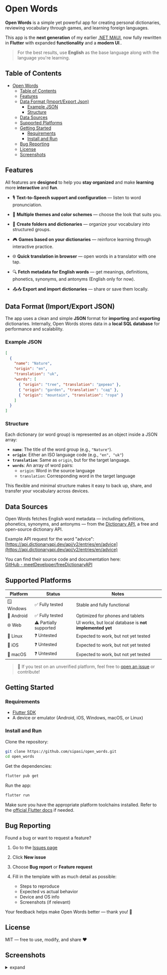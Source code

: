 # Open Words

**Open Words** is a simple yet powerful app for creating personal dictionaries, reviewing vocabulary through games, and learning foreign languages.

This app is the **next generation** of my earlier [.NET MAUI](https://github.com/sipasi/OpenDictionary), now fully rewritten in **Flutter** with expanded **functionality** and a **modern UI**..

> For the best results, use **English** as the base language along with the language you're learning.

## Table of Contents
- [Open Words](#open-words)
  - [Table of Contents](#table-of-contents)
  - [Features](#features)
  - [Data Format (Import/Export Json)](#data-format-importexport-json)
    - [Example JSON](#example-json)
    - [Structure](#structure)
  - [Data Sources](#data-sources)
  - [Supported Platforms](#supported-platforms)
  - [Getting Started](#getting-started)
    - [Requirements](#requirements)
    - [Install and Run](#install-and-run)
  - [Bug Reporting](#bug-reporting)
  - [License](#license)
  - [Screenshots](#screenshots)

## Features
All features are **designed** to help you **stay organized** and make **learning** more **interactive** and **fun**.

-   🎙️ **Text-to-Speech support and configuration** — listen to word pronunciation.
    
-   🎨 **Multiple themes and color schemes** — choose the look that suits you.
    
-   📁 **Create folders and dictionaries** — organize your vocabulary into structured groups.
    
-   🎮 **Games based on your dictionaries** — reinforce learning through interactive practice.
    
-   🌐 **Quick translation in browser** — open words in a translator with one tap.
    
-   🔍 **Fetch metadata for English words** — get meanings, definitions, phonetics, synonyms, and antonyms (English only for now).
    
-   📤📥 **Export and import dictionaries** — share or save them locally.
 
## Data Format (Import/Export JSON)

The app uses a clean and simple **JSON** format for **importing** and **exporting** dictionaries.
Internally, Open Words stores data in a **local SQL database** for performance and scalability.

### Example JSON

```json
[
  {
    "name": "Nature",
    "origin": "en",
    "translation": "uk",
    "words": [
      { "origin": "tree", "translation": "дерево" },
      { "origin": "garden", "translation": "сад" },
      { "origin": "mountain", "translation": "гора" }
    ]
  }
]
```

### Structure

Each dictionary (or word group) is represented as an object inside a JSON array:

- **`name`**: The title of the word group (e.g., `"Nature"`).
- **`origin`**: Either an ISO language code (e.g., `"en", "uk"`)
- **`translation`**: Same as `origin`, but for the target language.
- **`words`**: An array of word pairs:
  - `origin`: Word in the source language
  - `translation`: Corresponding word in the target language

This flexible and minimal structure makes it easy to back up, share, and transfer your vocabulary across devices.
 
## Data Sources

Open Words fetches English word metadata — including definitions, phonetics, synonyms, and antonyms — from the [Dictionary API](https://dictionaryapi.dev/), a free and open-source dictionary API.

Example API request for the word "advice":  
[https://api.dictionaryapi.dev/api/v2/entries/en/advice](https://api.dictionaryapi.dev/api/v2/entries/en/advice)

You can find their source code and documentation here:  
[GitHub - meetDeveloper/freeDictionaryAPI](https://github.com/meetDeveloper/freeDictionaryAPI)

## Supported Platforms

| Platform  | Status                | Notes                                                   |
| --------- | --------------------- | ------------------------------------------------------- |
| 🪟 Windows | ✅ Fully tested        | Stable and fully functional                             |
| 🤖 Android | ✅ Fully tested        | Optimized for phones and tablets                        |
| 🌐 Web     | ⚠️ Partially supported | UI works, but local database is **not implemented yet** |
| 🐧 Linux   | ❓ Untested            | Expected to work, but not yet tested                    |
| 🍏 iOS     | ❓ Untested            | Expected to work, but not yet tested                    |
| 🍏 macOS   | ❓ Untested            | Expected to work, but not yet tested                    |

> 🧪 If you test on an unverified platform, feel free to [open an issue](https://github.com/sipasi/open_words/issues) or contribute!

## Getting Started

### Requirements

* [Flutter SDK](https://flutter.dev/docs/get-started/install)
* A device or emulator (Android, iOS, Windows, macOS, or Linux)

### Install and Run

Clone the repository:

```bash
git clone https://github.com/sipasi/open_words.git
cd open_words
```

Get the dependencies:

```bash
flutter pub get
```

Run the app:

```bash
flutter run
```

Make sure you have the appropriate platform toolchains installed. Refer to the [official Flutter docs](https://docs.flutter.dev/get-started/install) if needed.
  
## Bug Reporting

Found a bug or want to request a feature?

1. Go to the [Issues page](https://github.com/sipasi/open_words/issues)
2. Click **New issue**
3. Choose **Bug report** or **Feature request**
4. Fill in the template with as much detail as possible:

   * Steps to reproduce
   * Expected vs actual behavior
   * Device and OS info
   * Screenshots (if relevant)

Your feedback helps make Open Words better — thank you! 💛

## License

MIT — free to use, modify, and share ❤️

## Screenshots

<details>
  <summary>expand</summary> 

  ### Dark and Light

  <img src="https://github.com/sipasi/open_words/blob/main/screenshots/phone/explorer_page_dark.png?raw=true" width="30%"/>
  <img src="https://github.com/sipasi/open_words/blob/main/screenshots/phone/explorer_page_light.png?raw=true" width="30%"/>

  ### Build Vocabulary

  <img src="https://github.com/sipasi/open_words/blob/main/screenshots/phone/group_detail_page_light.png?raw=true" width="30%"/>
  <img src="https://github.com/sipasi/open_words/blob/main/screenshots/phone/word_detail_page_dark.png?raw=true" width="30%"/>

  > metadata web loading supports only english words
 
  ### Export your Dictionaries

  <img src="https://github.com/sipasi/open_words/blob/main/screenshots/phone/export_page_dark.png?raw=true" width="30%"/>

  > supports formats: json, text and pdf (will be available in future releases)
 
  ### Play Games

  <img src="https://github.com/sipasi/open_words/blob/main/screenshots/phone/game_list_page_light.png?raw=true" width="30%"/>
  <img src="https://github.com/sipasi/open_words/blob/main/screenshots/phone/game_compare_dark.png?raw=true" width="30%"/>
  <img src="https://github.com/sipasi/open_words/blob/main/screenshots/phone/game_constructor_dark.png?raw=true" width="30%"/>
  <img src="https://github.com/sipasi/open_words/blob/main/screenshots/phone/game_match_audios_dark.png?raw=true" width="30%"/>
  <img src="https://github.com/sipasi/open_words/blob/main/screenshots/phone/game_match_words_dark.png?raw=true" width="30%"/>

  ### Desktop or Tablet

  <img src="https://github.com/sipasi/open_words/blob/main/screenshots/desktop/explorer_page_dark.png?raw=true"/>
  <img src="https://github.com/sipasi/open_words/blob/main/screenshots/desktop/group_detail_page_dark.png?raw=true"/>

</details>